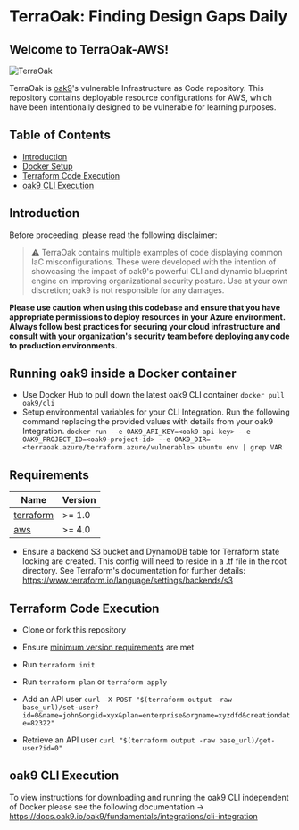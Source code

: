 # TerraOak: Finding Design Gaps Daily
## Welcome to TerraOak-AWS!
![TerraOak](oak9-logo.png)

TerraOak is [oak9](https://oak9.io)'s vulnerable Infrastructure as Code repository. This repository contains deployable resource configurations for AWS, which have been intentionally designed to be vulnerable for learning purposes.

## Table of Contents

* [Introduction](#introduction)
* [Docker Setup](#running-inside-a-docker-container)
* [Terraform Code Execution](#terraform-code-execution)
* [oak9 CLI Execution](#oak9-cli-execution)


## Introduction 
Before proceeding, please read the following disclaimer:
> :warning: TerraOak contains multiple examples of code displaying common IaC misconfigurations. These were developed with the intention of showcasing the impact of oak9's powerful CLI and dynamic blueprint engine on improving organizational security posture. Use at your own discretion; oak9 is not responsible for any damages.

 **Please use caution when using this codebase and ensure that you have appropriate permissions to deploy resources in your Azure environment. Always follow best practices for securing your cloud infrastructure and consult with your organization's security team before deploying any code to production environments.**

 ## Running oak9 inside a Docker container

- Use Docker Hub to pull down the latest oak9 CLI container
  `docker pull oak9/cli`
- Setup environmental variables for your CLI Integration. Run the following command replacing the provided values with details from your oak9 Integration.
`docker run --e OAK9_API_KEY=<oak9-api-key> --e OAK9_PROJECT_ID=<oak9-project-id> --e OAK9_DIR=<terraoak.azure/terraform.azure/vulnerable> ubuntu env | grep VAR`

## Requirements

| Name | Version |
|------|---------|
| <a name="requirement_terraform"></a> [terraform](#requirement\_terraform) | >= 1.0 |
| <a name="requirement_aws"></a> [aws](#requirement\_aws) | >= 4.0 |

* Ensure a backend S3 bucket and DynamoDB table for Terraform state locking are created. This config will need to reside in a .tf file in the root directory. See Terraform's documentation for further details: https://www.terraform.io/language/settings/backends/s3

## Terraform Code Execution

* Clone or fork this repository
* Ensure [minimum version requirements](#requirements) are met 
* Run `terraform init`
* Run `terraform plan` or `terraform apply`
* Add an API user
`curl -X POST "$(terraform output -raw base_url)/set-user?id=0&name=john&orgid=xyx&plan=enterprise&orgname=xyzdfd&creationdate=82322"`

* Retrieve an API user 
`curl "$(terraform output -raw base_url)/get-user?id=0"`
 

## oak9 CLI Execution 

To view instructions for downloading and running the oak9 CLI independent of Docker please see the following documentation -> https://docs.oak9.io/oak9/fundamentals/integrations/cli-integration
